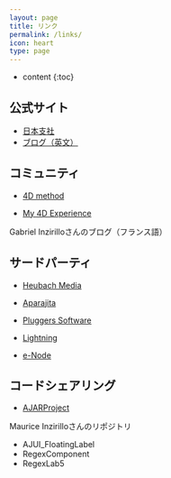 ```yaml
---
layout: page
title: リンク
permalink: /links/
icon: heart
type: page
---
```


* content
{:toc}

## 公式サイト

* [日本支社](https://jp.4d.com/)
* [ブログ（英文）](https://blog.4d.com/)

## コミュニティ

* [4D method](https://4dmethod.com/)

* [ My 4D Experience](https://my4dexperience.home.blog)

Gabriel Inzirilloさんのブログ（フランス語）

## サードパーティ

* [Heubach Media](https://www.hmplugins.com/)

* [Aparajita](https://aparajita.com/)

* [Pluggers Software](https://www.pluggers.nl/)

* [Lightning](http://www.grahamlangley.co.uk/)

* [e-Node](http://www.e-node.net/)

## コードシェアリング

* [AJARProject](https://github.com/AJARProject)

Maurice Inzirilloさんのリポジトリ

 * AJUI_FloatingLabel
 * RegexComponent
 * RegexLab5
